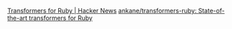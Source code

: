 
[Transformers for Ruby | Hacker News](https://news.ycombinator.com/item?id=41299148)
[ankane/transformers-ruby: State-of-the-art transformers for Ruby](https://github.com/ankane/transformers-ruby)
